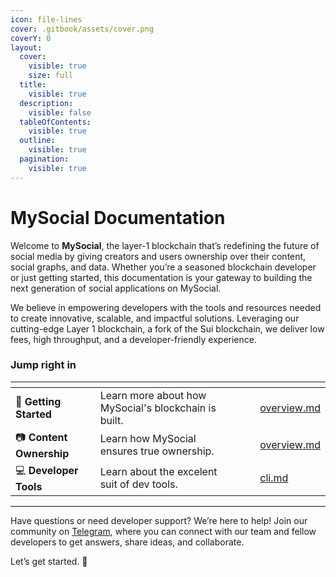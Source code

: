 ```yaml
---
icon: file-lines
cover: .gitbook/assets/cover.png
coverY: 0
layout:
  cover:
    visible: true
    size: full
  title:
    visible: true
  description:
    visible: false
  tableOfContents:
    visible: true
  outline:
    visible: true
  pagination:
    visible: true
---
```


# MySocial Documentation

Welcome to **MySocial**, the layer-1 blockchain that’s redefining the future of social media by giving creators and users ownership over their content, social graphs, and data. Whether you’re a seasoned blockchain developer or just getting started, this documentation is your gateway to building the next generation of social applications on MySocial.

We believe in empowering developers with the tools and resources needed to create innovative, scalable, and impactful solutions. Leveraging our cutting-edge Layer 1 blockchain, a fork of the Sui blockchain, we deliver low fees, high throughput, and a developer-friendly experience.

### Jump right in

<table data-view="cards"><thead><tr><th></th><th></th><th data-hidden data-card-cover data-type="files"></th><th data-hidden></th><th data-hidden data-card-target data-type="content-ref"></th></tr></thead><tbody><tr><td><strong>🚀 Getting Started</strong></td><td>Learn more about how MySocial's blockchain is built.</td><td></td><td></td><td><a href="blockchain/overview.md">overview.md</a></td></tr><tr><td>📷 <strong>Content Ownership</strong></td><td>Learn how MySocial ensures true ownership.</td><td></td><td></td><td><a href="identity/overview.md">overview.md</a></td></tr><tr><td>💻 <strong>Developer Tools</strong></td><td>Learn about the excelent suit of dev tools.</td><td></td><td></td><td><a href="developer-tools/cli.md">cli.md</a></td></tr></tbody></table>

***

Have questions or need developer support? We’re here to help! Join our community on [Telegram](https://t.me/mysocial_chain), where you can connect with our team and fellow developers to get answers, share ideas, and collaborate.

Let’s get started. 🚀
